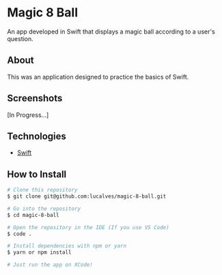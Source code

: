 # Magic 8 Ball

An app developed in Swift that displays a magic ball according to a user's question.

## About

This was an application designed to practice the basics of Swift.

## Screenshots

[In Progress...]

## Technologies

- [Swift](https://swift.org/)

## How to Install

```bash
# Clone this repository
$ git clone git@github.com:lucalves/magic-8-ball.git

# Go into the repository
$ cd magic-8-ball

# Open the repository in the IDE (If you use VS Code)
$ code .

# Install dependencies with npm or yarn
$ yarn or npm install

# Just run the app on XCode!
```

